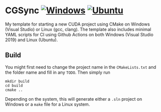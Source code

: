 # CGSync [![Windows](https://github.com/Ahdhn/CGSync/actions/workflows/Windows.yml/badge.svg)](https://github.com/Ahdhn/CGSync/actions/workflows/Windows.yml) [![Ubuntu](https://github.com/Ahdhn/CGSync/actions/workflows/Ubuntu.yml/badge.svg)](https://github.com/Ahdhn/CGSync/actions/workflows/Ubuntu.yml)
My template for starting a new CUDA project using CMake on Windows (Visual Studio) or Linux (gcc, clang). The template also includes minimal YAML scripts for CI using Github Actions on both Windows (Visual Studio 2019) and Linux (Ubuntu). 


## Build 
You might first need to change the project name in the `CMakeLists.txt` and the folder name and fill in any `TODO`. Then simply run 

```
mkdir build
cd build 
cmake ..
```

Depending on the system, this will generate either a `.sln` project on Windows or a `make` file for a Linux system. 
